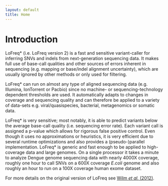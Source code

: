 ```yaml
---
layout: default
title: Home
---
```



# Introduction #

LoFreq* (i.e. LoFreq version 2) is a fast
and sensitive variant-caller for inferring SNVs and indels from
next-generation sequencing data. It makes full use of base-call
qualities and other sources of errors inherent in sequencing
 (e.g. mapping or base/indel alignment uncertainty),
which are usually ignored by other methods or only used for filtering.

LoFreq* can run on almost any type of aligned sequencing data
(e.g. Illumina, IonTorrent or Pacbio) since no machine- or
sequencing-technology dependent thresholds are used. It automatically
adapts to changes in coverage and sequencing quality and can therefore
be applied to a variety of data-sets
e.g. viral/quasispecies, bacterial, metagenomics or
somatic data.

LoFreq* is very sensitive; most notably, it is able to predict
variants below the average base-call quality (i.e. sequencing error
rate). Each variant call is assigned a p-value which allows for
rigorous false positive control. Even though it uses no approximations
or heuristics, it is very efficient due to several runtime
optimizations and also provides a (pseudo-)parallel implementation.
LoFreq* is generic and fast enough to be applied to high-coverage data
and large genomes. On a single processor it takes a minute to analyze
Dengue genome sequencing data with nearly 4000X coverage, roughly one
hour to call SNVs on a 600X coverage *E.coli* genome and also roughly
an hour to run on a 100X coverage human exome dataset.

For more details on the original version of LoFreq see
[Wilm *et al.* (2012)](http://www.ncbi.nlm.nih.gov/pubmed/23066108).

